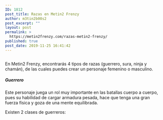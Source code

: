 ```yaml
---
ID: 1812
post_title: Razas en Metin2 Frenzy
author: m3tin2b00s2
post_excerpt: ""
layout: post
permalink: >
  https://metin2frenzy.com/razas-metin2-frenzy/
published: true
post_date: 2019-11-25 16:41:42
---
```

<!-- wp:image {"id":1819} -->
<figure class="wp-block-image"><img src="https://metin2frenzy.com/wp-content/uploads/2019/11/Razas-1.png" alt="" class="wp-image-1819"/></figure>
<!-- /wp:image -->

<p>En Metin2 Frenzy, encontrarás 4 tipos de razas (guerrero, sura, ninja y chamán), de las cuales puedes crear un personaje femenino o masculino.</p>
<h5>Guerrero</h5>
<p>Este personaje juega un rol muy importante en las batallas cuerpo a cuerpo, pues su habilidad de cargar armadura pesada, hace que tenga una gran fuerza física y goza de una mente equilibrada.</p>
<p>Existen 2 clases de guerreros:</p>
<p></p>